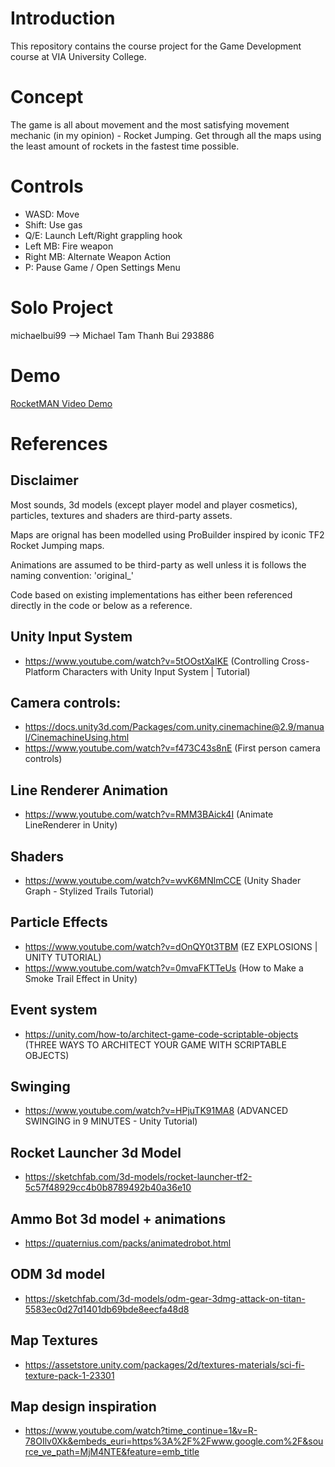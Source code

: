 # Introduction
This repository contains the course project for the Game Development course at VIA University College. 

# Concept
The game is all about movement and the most satisfying movement mechanic (in my opinion) - Rocket Jumping.
Get through all the maps using the least amount of rockets in the fastest time possible.

# Controls
- WASD: Move
- Shift: Use gas
- Q/E: Launch Left/Right grappling hook
- Left MB: Fire weapon
- Right MB: Alternate Weapon Action
- P: Pause Game / Open Settings Menu

# Solo Project
michaelbui99 --> Michael Tam Thanh Bui 293886
# Demo
[RocketMAN Video Demo](https://youtu.be/-aebZGYgHoY)

# References
## Disclaimer
Most sounds, 3d models (except player model and player cosmetics), particles, textures and shaders are third-party assets.

Maps are orignal has been modelled using ProBuilder inspired by iconic TF2 Rocket Jumping maps.

Animations are assumed to be third-party as well unless it is follows the naming convention: 'original_<SOMETHING>'

Code based on existing implementations has either been referenced directly in the code or below as a reference.

## Unity Input System
- https://www.youtube.com/watch?v=5tOOstXaIKE (Controlling Cross-Platform Characters with Unity Input System | Tutorial)

## Camera controls:
- https://docs.unity3d.com/Packages/com.unity.cinemachine@2.9/manual/CinemachineUsing.html
- https://www.youtube.com/watch?v=f473C43s8nE (First person camera controls)

## Line Renderer Animation
- https://www.youtube.com/watch?v=RMM3BAick4I (Animate LineRenderer in Unity)

## Shaders
- https://www.youtube.com/watch?v=wvK6MNlmCCE (Unity Shader Graph - Stylized Trails Tutorial)

## Particle Effects
- https://www.youtube.com/watch?v=dOnQY0t3TBM (EZ EXPLOSIONS | UNITY TUTORIAL)
- https://www.youtube.com/watch?v=0mvaFKTTeUs (How to Make a Smoke Trail Effect in Unity)

## Event system
- https://unity.com/how-to/architect-game-code-scriptable-objects (THREE WAYS TO ARCHITECT YOUR GAME WITH SCRIPTABLE OBJECTS)

## Swinging 
- https://www.youtube.com/watch?v=HPjuTK91MA8 (ADVANCED SWINGING in 9 MINUTES - Unity Tutorial)

## Rocket Launcher 3d Model
- https://sketchfab.com/3d-models/rocket-launcher-tf2-5c57f48929cc4b0b8789492b40a36e10

## Ammo Bot 3d model + animations
- https://quaternius.com/packs/animatedrobot.html

## ODM 3d model 
- https://sketchfab.com/3d-models/odm-gear-3dmg-attack-on-titan-5583ec0d27d1401db69bde8eecfa48d8

## Map Textures
- https://assetstore.unity.com/packages/2d/textures-materials/sci-fi-texture-pack-1-23301

## Map design inspiration 
- https://www.youtube.com/watch?time_continue=1&v=R-78OIlv0Xk&embeds_euri=https%3A%2F%2Fwww.google.com%2F&source_ve_path=MjM4NTE&feature=emb_title

